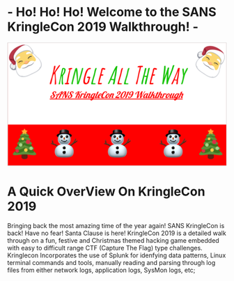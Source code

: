 #                                       - Ho! Ho! Ho! Welcome to the SANS KringleCon 2019 Walkthrough! -
![]( images/README.png)
# A Quick OverView On KringleCon 2019
   Bringing back the most amazing time of the year again! SANS KringleCon is back! Have no fear! Santa Clause is here! 
   KringleCon 2019 is a detailed walk through on a fun, festive and Christmas themed hacking game embedded with easy to difficult range CTF (Capture The Flag) type challenges.
   Kringlecon Incorporates the use of Splunk for idenfying data patterns, Linux terminal commands and tools, manually reading and parsing through log files from either network        logs, application logs, SysMon logs, etc;
